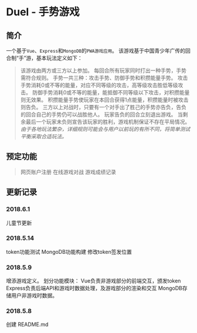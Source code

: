 # Duel - 手势游戏
## 简介
一个基于`Vue`、`Express`和`MongoDB`的`PWA游戏应用`。
该游戏基于中国青少年广传的回合制“手”游，基本玩法定义如下：
> 该游戏由两方或三方以上参加。
> 每回合所有玩家同时打出一种手势，手势需符合规则。
> 手势一共三种：攻击手势、防御手势和积攒能量手势。
> 攻击手势消耗0或不等的能量，对应不同等级的攻击，高等级攻击胜低等级攻击。
> 防御手势消耗0或不等的能量，能抵御不同等级以下攻击，对积攒能量则无效果。
> 积攒能量手势使玩家在本回合获得1点能量，积攒能量时被攻击则告负。
> 三方以上对战时，只要有一个对手出了胜己的手势亦告负，告负的回合自己的手势仍可以战胜他人。
> 玩家告负的回合立刻退出游戏。
> 当剩余最后一个玩家未负则宣告该玩家的胜利，游戏机制保证不存在平局情况。
*由于各地玩法繁杂，详细规则可能会与用户以前玩的有所不同，将简单测试平衡采取合适玩法。*

## 预定功能
> 网页账户注册
> 在线游戏对战
> 游戏成绩记录

## 更新记录
### 2018.6.1
儿童节更新

### 2018.5.14
token功能测试
MongoDB功能构建
修改token签发位置

### 2018.5.9
增添游戏定义。
划分功能模块：
Vue负责非游戏部分的前端交互，颁发token
Express负责后端API和游戏时数据处理，及游戏部分的渲染和交互
MongoDB存储用户非游戏时数据。

### 2018.5.8
创建 README.md
